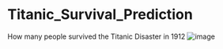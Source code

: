 # Titanic_Survival_Prediction
How many people survived the Titanic Disaster in 1912
![image](https://github.com/pratiksha-powar/Titanic_Survival_Prediction/assets/116942183/a3a8e1cc-b39d-40dd-8127-c7f23e85e30e)
